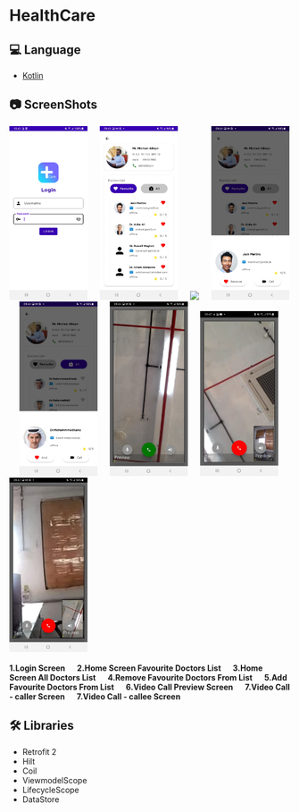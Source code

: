 # HealthCare

## :computer: Language

- <a href="https://kotlinlang.org/" target="_blank">Kotlin</a>

## :camera: ScreenShots

<span align="center">
  <img src="https://github.com/sathyapriyan/HealthCare/blob/master/Screenshots/Screenshot_20221126-104003_HealthCare.jpg" width="140">
  <b>&emsp;</b>
  <img src="https://github.com/sathyapriyan/HealthCare/blob/master/Screenshots/Screenshot_20221126-094346_HealthCare.jpg" width="140">
  <b>&emsp;</b>
  <img src="https://https://github.com/sathyapriyan/HealthCare/blob/master/Screenshots/Screenshot_20221126-094355_HealthCare.jpg" width="140">
  <b>&emsp;</b>
  <img src="https://github.com/sathyapriyan/HealthCare/blob/master/Screenshots/Screenshot_20221126-094404_HealthCare.jpg" width="140">
  <b>&emsp;</b>
  <img src="https://github.com/sathyapriyan/HealthCare/blob/master/Screenshots/Screenshot_20221126-094421_HealthCare.jpg" width="140">
  <b>&emsp;</b>
  <img src="https://github.com/sathyapriyan/HealthCare/blob/master/Screenshots/Screenshot_20221126-094440_HealthCare.jpg" width="140">
  <b>&emsp;</b>
  <img src="https://github.com/sathyapriyan/HealthCare/blob/master/Screenshots/Screenshot_20221126-094711_HealthCare.jpg" width="140">
   <b>&emsp;</b>
  <img src="https://github.com/sathyapriyan/HealthCare/blob/master/Screenshots/Screenshot_20221126-094730_HealthCare.jpg" width="140">
   <b>&emsp;</b>
</span>
<br></br>
<span align="left">
  <b> 1.Login Screen </b>
  <b>&emsp;</b>
  <b> 2.Home Screen Favourite Doctors List  </b>
  <b>&emsp;</b>
  <b> 3.Home Screen All Doctors List </b>
  <b>&emsp;</b>
  <b> 4.Remove Favourite Doctors From List </b>
  <b>&emsp;</b>
  <b> 5.Add Favourite Doctors From List </b>
  <b>&emsp;</b>
  <b> 6.Video Call Preview Screen </b>
  <b>&emsp;</b>
  <b> 7.Video Call - caller Screen </b>
  <b>&emsp;</b>
  <b> 7.Video Call - callee Screen  </b>
</span>

## :hammer_and_wrench: Libraries 

- Retrofit 2
- Hilt
- Coil
- ViewmodelScope
- LifecycleScope
- DataStore
